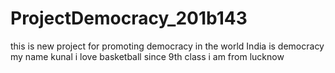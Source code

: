 # ProjectDemocracy_201b143
this is new project for promoting democracy in the world
India is democracy 
my name kunal
i love  basketball since 9th class
i am from lucknow
